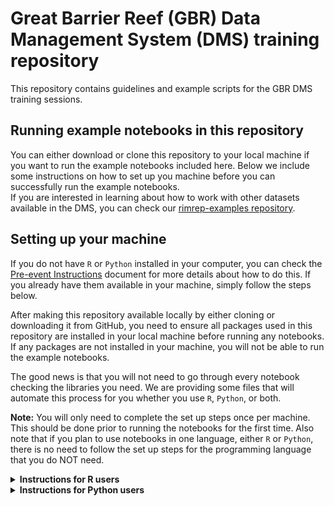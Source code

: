 # Great Barrier Reef (GBR) Data Management System (DMS) training repository

This repository contains guidelines and example scripts for the GBR DMS training sessions. 
  
## Running example notebooks in this repository
You can either download or clone this repository to your local machine if you want to run the example notebooks included here. Below we include some instructions on how to set up you machine before you can successfully run the example notebooks.  
If you are interested in learning about how to work with other datasets available in the DMS, you can check our [rimrep-examples repository](https://github.com/aodn/rimrep-examples).  
  
## Setting up your machine

If you do not have `R` or `Python` installed in your computer, you can check the [Pre-event Instructions](https://github.com/aodn/rimrep-training/blob/main/Pre-Event%20Instructions.pdf) document for more details about how to do this. If you already have them available in your machine, simply follow the steps below.  
  
After making this repository available locally by either cloning or downloading it from GitHub, you need to ensure all packages used in this repository are installed in your local machine before running any notebooks. If any packages are not installed in your machine, you will not be able to run the example notebooks.
  
The good news is that you will not need to go through every notebook checking the libraries you need. We are providing some files that will automate this process for you whether you use `R`, `Python`, or both.  

**Note:** You will only need to complete the set up steps once per machine. This should be done prior to running the notebooks for the first time. Also note that if you plan to use notebooks in one language, either `R` or `Python`, there is no need to follow the set up steps for the programming language that you do NOT need.
  
<details>
<summary><b> Instructions for R users </b></summary>

If you are using the `R` notebooks, run the following two lines in the `RStudio` console:  
  
```R
  source("Installing_R_libraries.R")  
  checking_libraries()
```  
  
The lines above will run a function that automatically checks if any `R` libraries used in this repository are not installed in your machine. If any libraries are missing, it will install them automatically. Bear in mind that these notebooks were developed in `R` version 4.3.1, so you may need to upgrade your `R` version if you encounter any problems during package installation.  

</details>

<details>
<summary><b> Instructions for Python users </b></summary> 

We are also including a `requirements.txt` file, which contains all `Python` packages used in the `Python` notebooks included in this repository. You can use this file to create a [conda environment](https://docs.conda.io/projects/conda/en/latest/user-guide/concepts/environments.html) with all the required packages. To do so, run the following command in the Anaconda Prompt (Windows) or in your terminal (MacOS, Linux):  
  
```bash
conda env create -f requirements.txt -n rimrep
```
  
where `rimrep` is the name of the environment. You can use a different name for the environment if you prefer.    
  
**Note**: Before running the line of code above, make sure the terminal directory matches the directory where the `requirements.txt` file is located (e.g, `C:/user_name/Documents/rimrep-training`). Otherwise, the code above will not work. If you need to change the terminal directory, you can use the `cd` command as follows:

```bash
cd C:/user_name/Documents/rimrep-training
```
  
Alternatively, you can specify the full path to the `requirements.txt` file. For example, if your terminal window is in the `Documents` folder, you could simply type:  
  
```bash
conda env create -f rimrep-training/requirements.txt -n rimrep
```
    
Finally, you will need to activate this environment before you are able to run the `Python` notebooks included here. To do so, run the following command in your terminal window:  
  
```bash
conda activate rimrep
```
  
When you are done running the notebooks, you can deactivate the environment by running `conda deactivate` in the terminal window.
activate.  
</details>
  

